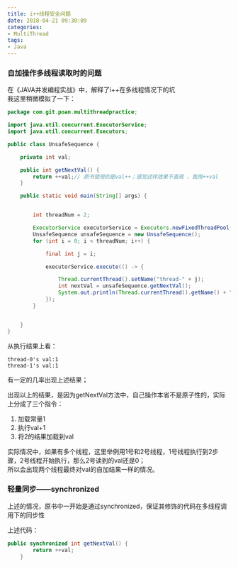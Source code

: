 ```yaml
---
title: i++线程安全问题
date: 2018-04-21 09:30:09
categories:
- MultiThread
tags:
- Java
---
```


### 自加操作多线程读取时的问题
在《JAVA并发编程实战》中，解释了i++在多线程情况下的坑  
我这里稍微模拟了一下：  
```java
package com.git.poan.multithreadpractice;

import java.util.concurrent.ExecutorService;
import java.util.concurrent.Executors;

public class UnsafeSequence {

    private int val;

    public int getNextVal() {
        return ++val;// 原书使用的是val++；感觉这样效果不直观 ，我用++val
    }

    public static void main(String[] args) {


        int threadNum = 2;

        ExecutorService executorService = Executors.newFixedThreadPool(threadNum);
        UnsafeSequence unsafeSequence = new UnsafeSequence();
        for (int i = 0; i < threadNum; i++) {

            final int j = i;

            executorService.execute(() -> {

                Thread.currentThread().setName("thread-" + j);
                int nextVal = unsafeSequence.getNextVal();
                System.out.println(Thread.currentThread().getName() + "'s val:" + nextVal);
            });
        }


    }
}

```  
从执行结果上看：
```
thread-0's val:1
thread-1's val:1
```
有一定的几率出现上述结果；

出现以上的结果，是因为getNextVal方法中，自己操作本省不是原子性的，实际上分成了三个指令：  
1. 加载常量1
2. 执行val+1
3. 将2的结果加载到val  

实际情况中，如果有多个线程，这里举例用1号和2号线程，1号线程执行到2步骤，2号线程开始执行，那么2号读到的val还是0；  
所以会出现两个线程最终对val的自加结果一样的情况。  



### 轻量同步——synchronized  
上述的情况，原书中一开始是通过synchronized，保证其修饰的代码在多线程调用下的同步性  

上述代码：  
```java
public synchronized int getNextVal() {
        return ++val;
    }
```

